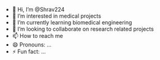 - 👋 Hi, I’m @Shrav224
- 👀 I’m interested in medical projects 
- 🌱 I’m currently learning biomedical engineering 
- 💞️ I’m looking to collaborate on research related projects 
- 📫 How to reach me 
- 😄 Pronouns: ...
- ⚡ Fun fact: ...

<!---
Shrav224/Shrav224 is a ✨ special ✨ repository because its `README.md` (this file) appears on your GitHub profile.
You can click the Preview link to take a look at your changes.
--->
